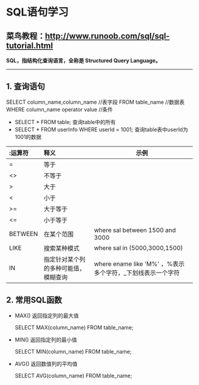 # SQL语句学习

## 菜鸟教程：http://www.runoob.com/sql/sql-tutorial.html

**SQL，指结构化查询语言，全称是 Structured Query Language。**

***

## 1. 查询语句
   
   SELECT column_name,column_name   //表字段
   FROM table_name                  //数据表
   WHERE column_name operator value //条件

* SELECT * FROM table; 查询table中的所有
* SELECT * FROM userInfo WHERE userId = 1001; 查询table表中userId为1001的数据
  
| :运算符 | 释义                                 | 示例                                                       |
| :------ | :----------------------------------- | ---------------------------------------------------------- |
| =       | 等于                                 |
| <>      | 不等于                               |
| >       | 大于                                 |
| <       | 小于                                 |
| >=      | 大于等于                             |
| <=      | 小于等于                             |
| BETWEEN | 在某个范围                           | where sal between 1500 and 3000                            |
| LIKE    | 搜索某种模式                         | where sal in (5000,3000,1500)                              |
| IN      | 指定针对某个列的多种可能值，模糊查询 | where ename like 'M%' ，%表示多个字符，_下划线表示一个字符 |

## 2. 常用SQL函数

* MAX() 返回指定列的最大值
  
  SELECT MAX(column_name) FROM table_name;

* MIN() 返回指定列的最小值

  SELECT MIN(column_name) FROM table_name;

* AVG() 返回数值列的平均值

  SELECT AVG(column_name) FROM table_name;